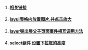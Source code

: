 1. #### [相关链接](/ui/layui/xiang-guan-lian-jie.md)
2. #### [layui表格内放置图片,并点击放大](/ui/layui/layuibiao-ge-nei-fang-zhi-tu-72472c-bing-dian-ji-fang-da.md)
3. #### [layer弹出层父子页面事件相互调用方法](/ui/layui/layerdan-chu-ceng-fu-zi-ye-mian-shi-jian-xiang-hu-diao-yong-fang-fa.md)
4. #### [select组件 设置下拉框的高度](/ui/layui/selectzu-jian-she-zhi-xia-la-kuang-de-gao-du.md)



